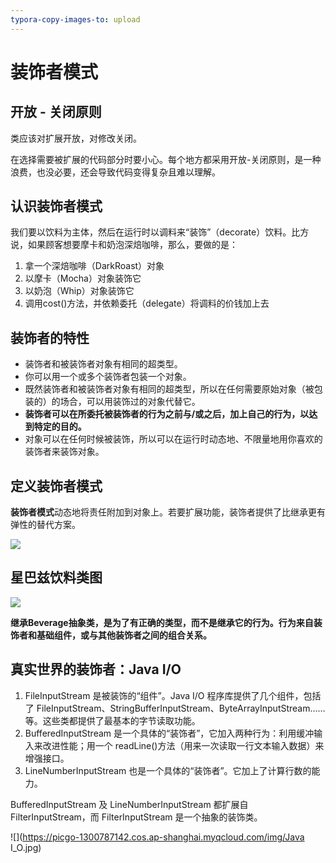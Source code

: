 ```yaml
---
typora-copy-images-to: upload
---
```


# 装饰者模式

## 开放 - 关闭原则

类应该对扩展开放，对修改关闭。

在选择需要被扩展的代码部分时要小心。每个地方都采用开放-关闭原则，是一种浪费，也没必要，还会导致代码变得复杂且难以理解。

## 认识装饰者模式

我们要以饮料为主体，然后在运行时以调料来“装饰”（decorate）饮料。比方说，如果顾客想要摩卡和奶泡深焙咖啡，那么，要做的是：

1. 拿一个深焙咖啡（DarkRoast）对象
2. 以摩卡（Mocha）对象装饰它
3. 以奶泡（Whip）对象装饰它
4. 调用cost()方法，并依赖委托（delegate）将调料的价钱加上去

## 装饰者的特性

- 装饰者和被装饰者对象有相同的超类型。
- 你可以用一个或多个装饰者包装一个对象。
- 既然装饰者和被装饰者对象有相同的超类型，所以在任何需要原始对象（被包装的）的场合，可以用装饰过的对象代替它。
- **装饰者可以在所委托被装饰者的行为之前与/或之后，加上自己的行为，以达到特定的目的。**
- 对象可以在任何时候被装饰，所以可以在运行时动态地、不限量地用你喜欢的装饰者来装饰对象。

## 定义装饰者模式

**装饰者模式**动态地将责任附加到对象上。若要扩展功能，装饰者提供了比继承更有弹性的替代方案。

![](https://picgo-1300787142.cos.ap-shanghai.myqcloud.com/img/装饰者模式.jpg)

## 星巴兹饮料类图

![](https://picgo-1300787142.cos.ap-shanghai.myqcloud.com/img/星巴兹饮料类图.jpg)

**继承Beverage抽象类，是为了有正确的类型，而不是继承它的行为。行为来自装饰者和基础组件，或与其他装饰者之间的组合关系。**

## 真实世界的装饰者：Java I/O

1. FileInputStream 是被装饰的“组件”。Java I/O 程序库提供了几个组件，包括了 FileInputStream、StringBufferInputStream、ByteArrayInputStream……等。这些类都提供了最基本的字节读取功能。
2. BufferedInputStream 是一个具体的“装饰者”，它加入两种行为：利用缓冲输入来改进性能；用一个 readLine()方法（用来一次读取一行文本输入数据）来增强接口。
3. LineNumberInputStream 也是一个具体的“装饰者”。它加上了计算行数的能力。

BufferedInputStream 及 LineNumberInputStream 都扩展自 FilterInputStream，而 FilterInputStream 是一个抽象的装饰类。

![](https://picgo-1300787142.cos.ap-shanghai.myqcloud.com/img/Java I_O.jpg)

